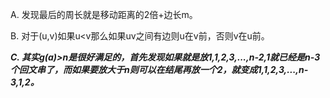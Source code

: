A. 发现最后的周长就是移动距离的2倍+边长m。

B. 对于(u,v)如果u<v那么如果uv之间有边则u在v前，否则v在u前。

***C. 其实g(a)>n是很好满足的，首先发现如果就是放1,1,2,3,...,n-2,1就已经是n-3个回文串了，而如果要放大于n则可以在结尾再放一个2，就变成1,1,2,3,...,n-3,1,2。***
